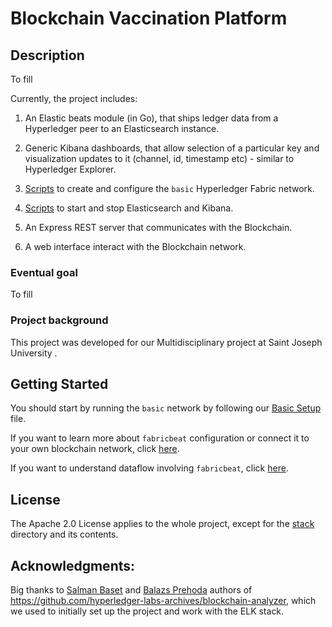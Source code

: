 # Blockchain Vaccination Platform


## Description

To fill

Currently, the project includes:

1. An Elastic beats module (in Go), that ships ledger data from a Hyperledger peer to an Elasticsearch instance. 

2. Generic Kibana dashboards, that allow selection of a particular key and visualization updates to it (channel, id, timestamp etc) - similar to Hyperledger Explorer.

3. [Scripts](https://github.com/hyperledger-labs/blockchain-analyzer/tree/master/network) to create and configure the `basic` Hyperledger Fabric network.

4. [Scripts](https://github.com/hyperledger-labs/blockchain-analyzer/tree/master/stack) to start and stop Elasticsearch and Kibana.

5. An Express REST server that communicates with the Blockchain.

6. A web interface interact with the Blockchain network.


### Eventual goal
To fill

### Project background

This project was developed for our Multidisciplinary project at Saint Joseph University  .


## Getting Started

You should start by running the `basic` network by following our [Basic Setup](docs/Basic_setup.md) file.

If you want to learn more about `fabricbeat` configuration or connect it to your own blockchain network, click [here](docs/Fabricbeat_config.md).

If you want to understand dataflow involving `fabricbeat`, click [here](docs/Fabricbeat_architecture.md).

## License
The Apache 2.0 License applies to the whole project, except for the [stack](https://github.com/hyperledger-labs/blockchain-analyzer/tree/master/stack) directory and its contents.

## Acknowledgments:
Big thanks to [Salman Baset](https://github.com/salmanbaset) and [Balazs Prehoda](https://github.com/balazsprehoda) authors of https://github.com/hyperledger-labs-archives/blockchain-analyzer, which we used to initially set up the project and work with the ELK stack.
